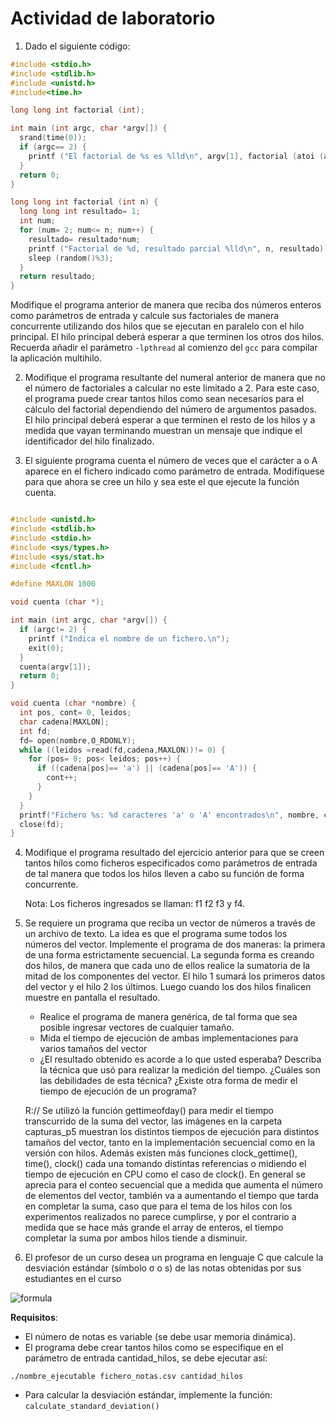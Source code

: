 # Actividad de laboratorio #

1. Dado el siguiente código:

```C
#include <stdio.h>
#include <stdlib.h>
#include <unistd.h>
#include<time.h>

long long int factorial (int);

int main (int argc, char *argv[]) {
  srand(time(0)); 
  if (argc== 2) {
    printf ("El factorial de %s es %lld\n", argv[1], factorial (atoi (argv[1])));
  }
  return 0;
}

long long int factorial (int n) {
  long long int resultado= 1;
  int num;
  for (num= 2; num<= n; num++) {
    resultado= resultado*num;
    printf ("Factorial de %d, resultado parcial %lld\n", n, resultado);
    sleep (random()%3);
  }
  return resultado;
}
```

Modifique el programa anterior de manera que reciba dos números enteros como parámetros de entrada y calcule sus factoriales de manera concurrente utilizando dos hilos que se ejecutan en paralelo con el hilo principal. El hilo principal deberá esperar a que terminen los otros dos hilos. Recuerda  añadir el parámetro ```-lpthread``` al comienzo del ```gcc``` para compilar la aplicación multihilo.

2. Modifique el programa resultante del numeral anterior de manera que no el número de factoriales a calcular no este limitado a 2. Para este caso, el programa puede crear tantos hilos como sean necesarios para el cálculo del factorial dependiendo del número de argumentos pasados. El hilo principal deberá esperar a que terminen el resto de los hilos y a medida que vayan terminando muestran un mensaje que indique el identificador del hilo finalizado.

3. El siguiente programa cuenta el número de veces que el carácter a o A aparece en el fichero indicado como parámetro de entrada. Modifíquese para que ahora se cree un hilo y sea este el que ejecute la función cuenta.

```C

#include <unistd.h>
#include <stdlib.h>
#include <stdio.h>
#include <sys/types.h>
#include <sys/stat.h>
#include <fcntl.h>

#define MAXLON 1000

void cuenta (char *);

int main (int argc, char *argv[]) { 
  if (argc!= 2) {
    printf ("Indica el nombre de un fichero.\n");
    exit(0);
  }
  cuenta(argv[1]);
  return 0;
}

void cuenta (char *nombre) {
  int pos, cont= 0, leidos;
  char cadena[MAXLON];
  int fd;
  fd= open(nombre,O_RDONLY);
  while ((leidos =read(fd,cadena,MAXLON))!= 0) {
    for (pos= 0; pos< leidos; pos++) {
      if ((cadena[pos]== 'a') || (cadena[pos]== 'A')) {
        cont++;
      }
    }
  }
  printf("Fichero %s: %d caracteres 'a' o 'A' encontrados\n", nombre, cont);
  close(fd);
}
```

4. Modifique el programa resultado del ejercicio anterior para que se creen tantos hilos como ficheros especificados como parámetros de entrada de tal manera que todos los hilos lleven a cabo su función de forma concurrente.

    Nota: Los ficheros ingresados se llaman: f1 f2 f3 y f4.

5. Se requiere un programa que reciba un vector de números a través de un archivo de texto. La idea es que el programa sume todos los números del vector. Implemente el programa de dos maneras: la primera de una forma estrictamente secuencial. La segunda forma es creando dos hilos, de manera que cada uno de ellos realice la sumatoria de la mitad de los componentes del vector. El hilo 1 sumará los primeros datos del vector y el hilo 2 los últimos. Luego cuando los dos hilos finalicen muestre en pantalla el resultado.
   * Realice el programa de manera genérica, de tal forma que sea posible ingresar vectores de cualquier tamaño.
   * Mida el tiempo de ejecución de ambas implementaciones para varios tamaños del vector 
   *  ¿El resultado obtenido es acorde a lo que usted esperaba?
   Describa la técnica que usó para realizar la medición del tiempo. ¿Cuáles son las debilidades de esta técnica? ¿Existe otra forma de medir el tiempo de ejecución de un programa?

   R:// Se utilizó la función gettimeofday() para medir el tiempo transcurrido de la suma del vector, las imágenes en la carpeta capturas_p5 muestran los distintos tiempos de ejecución para distintos tamaños del vector, tanto en la implementación secuencial como en la versión con hilos. Además existen más funciones clock_gettime(), time(), clock() cada una tomando distintas referencias o midiendo el tiempo de ejecución en CPU como el caso de clock(). En general se aprecia para el conteo secuencial que a medida que aumenta el número de elementos del vector, también va a aumentando el tiempo que tarda en completar la suma, caso que para el tema de los hilos con los experimentos realizados no parece cumplirse, y por el contrario a medida que se hace más grande el array de enteros, el tiempo completar la suma por ambos hilos tiende a disminuir.

6. El profesor de un curso desea un programa en lenguaje C que calcule la desviación estándar (símbolo σ o s) de las notas obtenidas por sus estudiantes en el curso 

![formula](desviacion_estandar.jpg)

**Requisitos**:
* El número de notas es variable (se debe usar memoria dinámica).
* El programa debe crear tantos hilos como se especifique en el parámetro de entrada cantidad_hilos, se debe ejecutar así: 

```./nombre_ejecutable fichero_notas.csv cantidad_hilos```

* Para calcular la desviación estándar, implemente la función: ```calculate_standard_deviation()``` 

